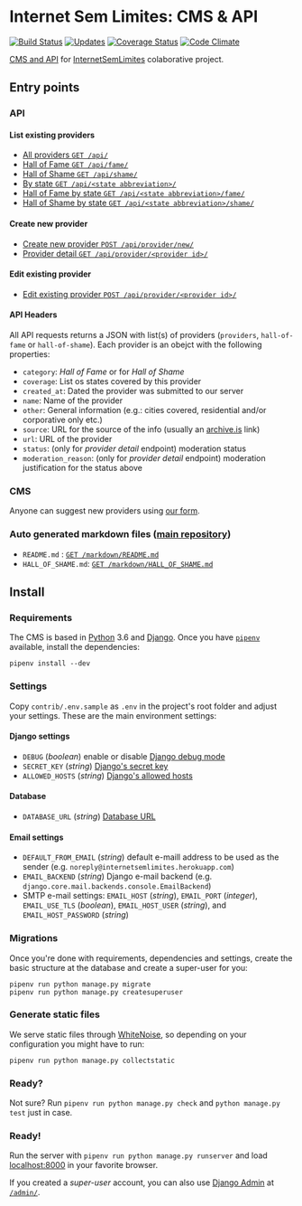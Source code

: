 # Internet Sem Limites: CMS & API

[![Build Status](https://travis-ci.org/InternetSemLimites/PublicAPI.svg?branch=master)](https://travis-ci.org/InternetSemLimites/PublicAPI)
[![Updates](https://pyup.io/repos/github/InternetSemLimites/PublicAPI/shield.svg)](https://pyup.io/repos/github/internetsemlimites/publicapi/)
[![Coverage Status](https://coveralls.io/repos/github/InternetSemLimites/PublicAPI/badge.svg?branch=master)](https://coveralls.io/github/InternetSemLimites/PublicAPI?branch=master)
[![Code Climate](https://codeclimate.com/github/InternetSemLimites/PublicAPI/badges/gpa.svg)](https://codeclimate.com/github/InternetSemLimites/PublicAPI)

[CMS and API](https://internetsemlimites.herokuapp.com) for [InternetSemLimites](http://internetsemlimites.github.io/) colaborative project.

## Entry points

### API

#### List existing providers

* [All providers `GET /api/`](https://internetsemlimites.herokuapp.com/api/)
* [Hall of Fame `GET /api/fame/`](https://internetsemlimites.herokuapp.com/api/fame/)
* [Hall of Shame `GET /api/shame/`](https://internetsemlimites.herokuapp.com/api/shame/)
* [By state `GET /api/<state abbreviation>/`](https://internetsemlimites.herokuapp.com/api/sc/)
* [Hall of Fame by state `GET /api/<state abbreviation>/fame/`](https://internetsemlimites.herokuapp.com/api/sc/fame/) 
* [Hall of Shame by state `GET /api/<state abbreviation>/shame/`](https://internetsemlimites.herokuapp.com/api/sc/shame/)

#### Create new provider
* [Create new provider `POST /api/provider/new/`](https://internetsemlimites.herokuapp.com/api/provider/42/)
* [Provider detail `GET /api/provider/<provider id>/`](https://internetsemlimites.herokuapp.com/api/provider/42/)

#### Edit existing provider
* [Edit existing provider `POST /api/provider/<provider id>/`](https://internetsemlimites.herokuapp.com/api/provider/42/)

#### API Headers

All API requests returns a JSON with list(s) of providers (`providers`, `hall-of-fame` or `hall-of-shame`). Each provider is an obejct with the following properties:

* `category`: _Hall of Fame_ or for _Hall of Shame_
* `coverage`: List os states covered by this provider
* `created_at`: Dated the provider was submitted to our server
* `name`: Name of the provider
* `other`: General information (e.g.: cities covered, residential and/or corporative only etc.)
* `source`: URL for the source of the info (usually an  [archive.is](http://archive.is) link)
* `url`: URL of the provider
* `status`: (only for _provider detail_ endpoint) moderation status
* `moderation_reason`: (only for _provider detail_ endpoint) moderation justification for the status above

### CMS

Anyone can suggest new providers using [our form](https://internetsemlimites.herokuapp.com/new/).

### Auto generated markdown files ([main repository](https://github.com/InternetSemLimites/InternetSemLimites))

* `README.md` : [`GET /markdown/README.md`](https://internetsemlimites.herokuapp.com//markdown/README.md)
* `HALL_OF_SHAME.md`: [`GET /markdown/HALL_OF_SHAME.md`](https://internetsemlimites.herokuapp.com/markdown/HALL_OF_SHAME.md)

## Install

### Requirements

The CMS is based in [Python](http://python.org) 3.6 and [Django](http://djangoproject.com). Once you have [`pipenv`](https://docs.pipenv.org/) available, install the dependencies:

```console
pipenv install --dev
```

### Settings

Copy `contrib/.env.sample` as `.env` in the project's root folder and adjust your settings. These are the main environment settings:

#### Django settings

* `DEBUG` (_boolean_) enable or disable [Django debug mode](https://docs.djangoproject.com/en/1.9/ref/settings/#debug)
* `SECRET_KEY` (_string_) [Django's secret key](https://docs.djangoproject.com/en/1.9/ref/settings/#std:setting-SECRET_KEY)
* `ALLOWED_HOSTS` (_string_) [Django's allowed hosts](https://docs.djangoproject.com/en/1.9/ref/settings/#allowed-hosts)

#### Database

* `DATABASE_URL` (_string_) [Database URL](https://github.com/kennethreitz/dj-database-url#url-schema)

#### Email settings

* `DEFAULT_FROM_EMAIL` (_string_) default e-maill address to be used as the sender (e.g. `noreply@internetsemlimites.herokuapp.com`)
* `EMAIL_BACKEND` (_string_) Django e-mail backend (e.g. `django.core.mail.backends.console.EmailBackend`)
* SMTP e-mail settings: `EMAIL_HOST` (_string_), `EMAIL_PORT` (_integer_), `EMAIL_USE_TLS` (_boolean_), `EMAIL_HOST_USER` (_string_), and `EMAIL_HOST_PASSWORD` (_string_)

### Migrations

Once you're done with requirements, dependencies and settings, create the basic structure at the database and create a super-user for you:

```console
pipenv run python manage.py migrate
pipenv run python manage.py createsuperuser
```

### Generate static files

We serve static files through [WhiteNoise](http://whitenoise.evans.io), so depending on your configuration you might have to run:

```console
pipenv run python manage.py collectstatic
```

### Ready?

Not sure? Run `pipenv run python manage.py check` and `python manage.py test` just in case.

### Ready!

Run the server with `pipenv run python manage.py runserver` and load [localhost:8000](http://localhost:8000) in your favorite browser.

If you created a _super-user_ account, you can also use [Django Admin](https://docs.djangoproject.com/en/stable/ref/contrib/admin/) at [`/admin/`](http://localhost:8000/admin/).
